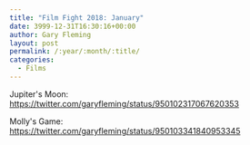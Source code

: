 ```yaml
---
title: "Film Fight 2018: January"
date: 3999-12-31T16:30:16+00:00
author: Gary Fleming
layout: post
permalink: /:year/:month/:title/
categories:
  - Films
---
```


Jupiter's Moon: https://twitter.com/garyfleming/status/950102317067620353

Molly's Game: https://twitter.com/garyfleming/status/950103341840953345
